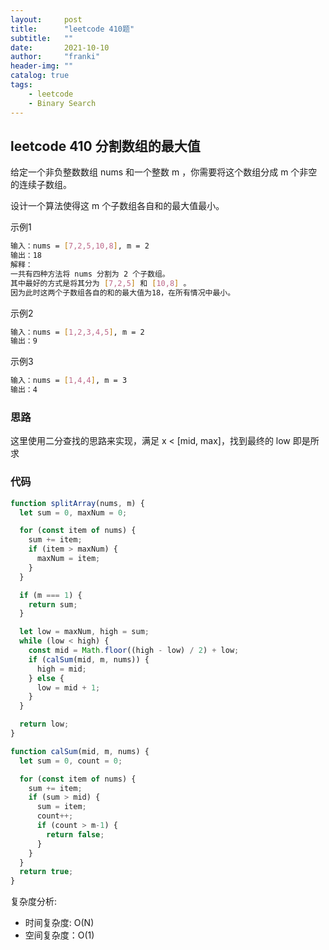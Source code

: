 ```yaml
---
layout:     post
title:      "leetcode 410题"
subtitle:   ""
date:       2021-10-10
author:     "franki"
header-img: ""
catalog: true
tags:
    - leetcode
    - Binary Search
---
```


## leetcode 410 分割数组的最大值

给定一个非负整数数组 nums 和一个整数 m ，你需要将这个数组分成 m 个非空的连续子数组。

设计一个算法使得这 m 个子数组各自和的最大值最小。

示例1

```bash
输入：nums = [7,2,5,10,8], m = 2
输出：18
解释：
一共有四种方法将 nums 分割为 2 个子数组。 
其中最好的方式是将其分为 [7,2,5] 和 [10,8] 。
因为此时这两个子数组各自的和的最大值为18，在所有情况中最小。
```

示例2

```bash
输入：nums = [1,2,3,4,5], m = 2
输出：9
```

示例3

```bash
输入：nums = [1,4,4], m = 3
输出：4
```

### 思路

这里使用二分查找的思路来实现，满足 x < [mid, max]，找到最终的 low 即是所求

### 代码

```js
function splitArray(nums, m) {
  let sum = 0, maxNum = 0;

  for (const item of nums) {
    sum += item;
    if (item > maxNum) {
      maxNum = item;
    }
  }

  if (m === 1) {
    return sum;
  }

  let low = maxNum, high = sum;
  while (low < high) {
    const mid = Math.floor((high - low) / 2) + low;
    if (calSum(mid, m, nums)) {
      high = mid;
    } else {
      low = mid + 1;
    }
  }

  return low;
}

function calSum(mid, m, nums) {
  let sum = 0, count = 0;

  for (const item of nums) {
    sum += item;
    if (sum > mid) {
      sum = item;
      count++;
      if (count > m-1) {
        return false;
      }
    }
  }
  return true;
}
```

复杂度分析:

- 时间复杂度: O(N)
- 空间复杂度：O(1)

